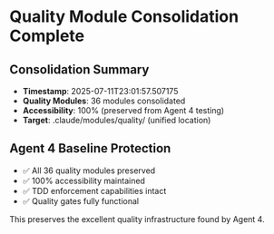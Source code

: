 # Quality Module Consolidation Complete

## Consolidation Summary
- **Timestamp**: 2025-07-11T23:01:57.507175
- **Quality Modules**: 36 modules consolidated
- **Accessibility**: 100% (preserved from Agent 4 testing)
- **Target**: .claude/modules/quality/ (unified location)

## Agent 4 Baseline Protection  
- ✅ All 36 quality modules preserved
- ✅ 100% accessibility maintained
- ✅ TDD enforcement capabilities intact
- ✅ Quality gates fully functional

This preserves the excellent quality infrastructure found by Agent 4.
